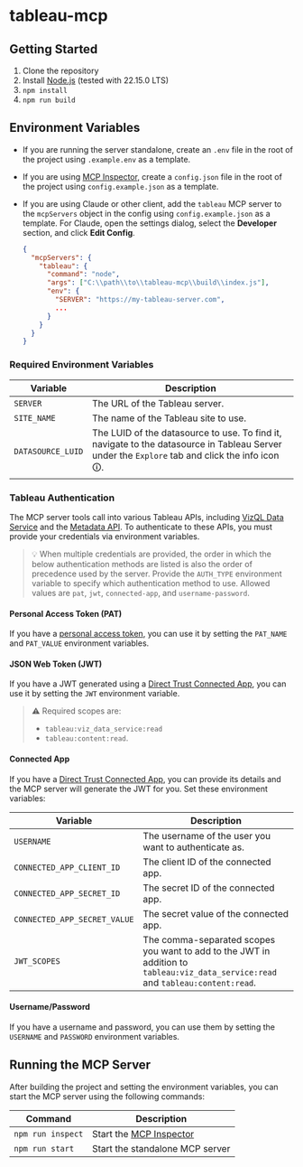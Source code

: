 # tableau-mcp

## Getting Started

1. Clone the repository
2. Install [Node.js](https://nodejs.org/en/download) (tested with 22.15.0 LTS)
3. `npm install`
4. `npm run build`

## Environment Variables

- If you are running the server standalone, create an `.env` file in the root of the project using
  `.example.env` as a template.

- If you are using [MCP Inspector](https://github.com/modelcontextprotocol/inspector), create a
  `config.json` file in the root of the project using `config.example.json` as a template.

- If you are using Claude or other client, add the `tableau` MCP server to the `mcpServers` object
  in the config using `config.example.json` as a template. For Claude, open the settings dialog,
  select the **Developer** section, and click **Edit Config**.

  ```json
  {
    "mcpServers": {
      "tableau": {
        "command": "node",
        "args": ["C:\\path\\to\\tableau-mcp\\build\\index.js"],
        "env": {
          "SERVER": "https://my-tableau-server.com",
          ...
        }
      }
    }
  }
  ```

### Required Environment Variables

| **Variable**      | **Description**                                                                                                                                |
| ----------------- | ---------------------------------------------------------------------------------------------------------------------------------------------- |
| `SERVER`          | The URL of the Tableau server.                                                                                                                 |
| `SITE_NAME`       | The name of the Tableau site to use.                                                                                                           |
| `DATASOURCE_LUID` | The LUID of the datasource to use. To find it, navigate to the datasource in Tableau Server under the `Explore` tab and click the info icon 🛈. |

### Tableau Authentication

The MCP server tools call into various Tableau APIs, including
[VizQL Data Service](https://help.tableau.com/current/api/vizql-data-service/en-us/index.html) and
the [Metadata API](https://help.tableau.com/current/api/metadata_api/en-us/index.html). To
authenticate to these APIs, you must provide your credentials via environment variables.

> 💡 When multiple credentials are provided, the order in which the below authentication methods are
> listed is also the order of precedence used by the server. Provide the `AUTH_TYPE` environment
> variable to specify which authentication method to use. Allowed values are `pat`, `jwt`,
> `connected-app`, and `username-password`.

#### Personal Access Token (PAT)

If you have a
[personal access token](https://help.tableau.com/current/server/en-us/security_personal_access_tokens.htm),
you can use it by setting the `PAT_NAME` and `PAT_VALUE` environment variables.

#### JSON Web Token (JWT)

If you have a JWT generated using a
[Direct Trust Connected App](https://help.tableau.com/current/online/en-us/connected_apps_direct.htm#step-3-configure-the-jwt),
you can use it by setting the `JWT` environment variable.

> ⚠️ Required scopes are:
>
> - `tableau:viz_data_service:read`
> - `tableau:content:read`.

#### Connected App

If you have a
[Direct Trust Connected App](https://help.tableau.com/current/online/en-us/connected_apps_direct.htm#create-a-connected-app),
you can provide its details and the MCP server will generate the JWT for you. Set these environment
variables:

| **Variable**                 | **Description**                                                                                                                  |
| ---------------------------- | -------------------------------------------------------------------------------------------------------------------------------- |
| `USERNAME`                   | The username of the user you want to authenticate as.                                                                            |
| `CONNECTED_APP_CLIENT_ID`    | The client ID of the connected app.                                                                                              |
| `CONNECTED_APP_SECRET_ID`    | The secret ID of the connected app.                                                                                              |
| `CONNECTED_APP_SECRET_VALUE` | The secret value of the connected app.                                                                                           |
| `JWT_SCOPES`                 | The comma-separated scopes you want to add to the JWT in addition to `tableau:viz_data_service:read` and `tableau:content:read`. |

#### Username/Password

If you have a username and password, you can use them by setting the `USERNAME` and `PASSWORD`
environment variables.

## Running the MCP Server

After building the project and setting the environment variables, you can start the MCP server using
the following commands:

| **Command**       | **Description**                                                              |
| ----------------- | ---------------------------------------------------------------------------- |
| `npm run inspect` | Start the [MCP Inspector](https://github.com/modelcontextprotocol/inspector) |
| `npm run start`   | Start the standalone MCP server                                              |

